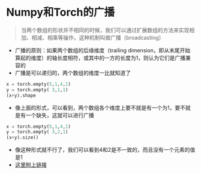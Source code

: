 # Numpy和Torch的广播

> 当两个数组的形状并不相同的时候，我们可以通过扩展数组的方法来实现相加、相减、相乘等操作，这种机制叫做广播（broadcasting）

* 广播的原则：如果两个数组的后缘维度（trailing dimension，即从末尾开始算起的维度）的轴长度相符，或其中的一方的长度为1，则认为它们是广播兼容的
* 广播是可以递归的，两个数组的维度一比就知道了

```python
x = torch.empty(5,1,4,1)
y = torch.empty( 3,1,1)
(x+y).shape
```

* 像上面的形式，可以看到，两个数组各个维度上要不就是有一个为1，要不就是有一个缺失，这就可以进行广播

```python
x = torch.empty(5,1,4,1)
y = torch.empty( 3,2,1)
(x+y).size()
```

* 像这种形式就不行了，我们可以看到4和2是不一致的，而且没有一个元素的值是1
* [这里附上链接](https://www.cnblogs.com/jiaxin359/p/9021726.html)

